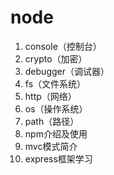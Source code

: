 # node

1. console（控制台）
2. crypto（加密）
3. debugger（调试器）
4. fs（文件系统）
5. http（网络）
6. os（操作系统）
7. path（路径）
8. npm介绍及使用
9. mvc模式简介
10. express框架学习




